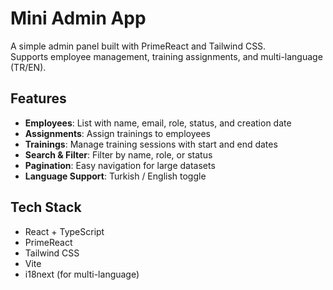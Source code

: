 # Mini Admin App

A simple admin panel built with PrimeReact and Tailwind CSS.  
Supports employee management, training assignments, and multi-language (TR/EN).

## Features
- **Employees**: List with name, email, role, status, and creation date  
- **Assignments**: Assign trainings to employees  
- **Trainings**: Manage training sessions with start and end dates  
- **Search & Filter**: Filter by name, role, or status  
- **Pagination**: Easy navigation for large datasets  
- **Language Support**: Turkish / English toggle  

## Tech Stack
- React + TypeScript
- PrimeReact
- Tailwind CSS
- Vite
- i18next (for multi-language)
